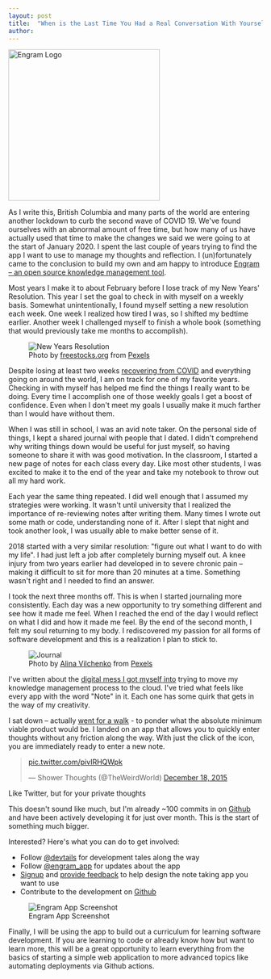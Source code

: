 ```yaml
---
layout: post
title:  "When is the Last Time You Had a Real Conversation With Yourself: Introducing Engram "
author: 
---
```


<img alt="Engram Logo" src="{{'/assets/images/engram-logo.svg' | relative_url}}" height="300px"/>

As I write this, British Columbia and many parts of the world are entering another lockdown to curb the second wave of COVID 19. We've found ourselves with an abnormal amount of free time, but how many of us have actually used that time to make the changes we said we were going to at the start of January 2020. I spent the last couple of years trying to find the app I want to use to manage my thoughts and reflection. I (un)fortunately came to the conclusion to build my own and am happy to introduce [Engram – an open source knowledge management tool](https://engram.xyzdigital.com).

<!--more-->

Most years I make it to about February before I lose track of my New Years' Resolution. This year I set the goal to check in with myself on a weekly basis. Somewhat unintentionally, I found myself setting a new resolution each week. One week I realized how tired I was, so I shifted my bedtime earlier. Another week I challenged myself to finish a whole book (something that would previously take me months to accomplish). 

<figure>
<img alt="New Years Resolution" src="{{'/assets/images/new-years-resolution.jpg' | relative_url}}"/>
    <figcaption>Photo by <a href="https://www.pexels.com/@freestocks?utm_content=attributionCopyText&utm_medium=referral&utm_source=pexels">freestocks.org</a> from <a href="https://www.pexels.com/photo/note-notebook-notes-page-288394/?utm_content=attributionCopyText&utm_medium=referral&utm_source=pexels">Pexels</a></figcaption>
</figure>

Despite losing at least two weeks [recovering from COVID](https://adam.xyzdigital.com/personal/two-weeks-of-covid) and everything going on around the world, I am on track for one of my favorite years. Checking in with myself has helped me find the things I really want to be doing. Every time I accomplish one of those weekly goals I get a boost of confidence.  Even when I don't meet my goals I usually make it much farther than I would have without them. 

When I was still in school, I was an avid note taker. On the personal side of things, I kept a shared journal with people that I dated.  I didn't comprehend why writing things down would be useful for just myself, so having someone to share it with was good motivation. In the classroom, I started a new page of notes for each class every day. Like most other students, I was excited to make it to the end of the year and take my notebook to throw out all my hard work.   
 
Each year the same thing repeated. I did well enough that I assumed my strategies were working.  It wasn't until university that I realized the importance of re-reviewing notes after writing them.  Many times I wrote out some math or code, understanding none of it. After I slept that night and took another look, I was usually able to make better sense of it. 

2018 started with a very similar resolution: "figure out what I want to do with my life". I had just left a job after completely burning myself out. A knee injury from two years earlier had developed in to severe chronic pain – making it difficult to sit for more than 20 minutes at a time. Something wasn't right and I needed to find an answer. 

I took the next three months off. This is when I started journaling more consistently. Each day was a new opportunity to try something different and see how it made me feel. When I reached the end of the day I would reflect on what I did and how it made me feel. By the end of the second month, I felt my soul returning to my body. I rediscovered my passion for all forms of software development and this is a realization I plan to stick to. 

<figure>
    <img alt="Journal" src="{{'/assets/images/journal.jpg' | relative_url}}"/>
    <figcaption>Photo by <a href="https://www.pexels.com/@monstera?utm_content=attributionCopyText&utm_medium=referral&utm_source=pexels">Alina Vilchenko</a> from <a href="https://www.pexels.com/photo/photo-of-person-holding-cup-3363111/?utm_content=attributionCopyText&utm_medium=referral&utm_source=pexels">Pexels</a></figcaption>
</figure>

I've written about the [digital mess I got myself into](https://adam.xyzdigital.com/tech/software/spring-cleaning) trying to move my knowledge management process to the cloud. I've tried what feels like every app with the word "Note" in it. Each one has some quirk that gets in the way of my creativity.  

I sat down – actually [went for a walk](https://adam.xyzdigital.com/personal/breadth-first-search-a-walk-in-the-park-chapter-one) - to ponder what the absolute minimum viable product would be.  I landed on an app that allows you to quickly enter thoughts without any friction along the way. With just the click of the icon, you are immediately ready to enter a new note. 

<blockquote class="twitter-tweet"><p lang="und" dir="ltr"><a href="https://t.co/pivIRHQWpk">pic.twitter.com/pivIRHQWpk</a></p>&mdash; Shower Thoughts (@TheWeirdWorld) <a href="https://twitter.com/TheWeirdWorld/status/677881012785844224?ref_src=twsrc%5Etfw">December 18, 2015</a></blockquote> <script async src="https://platform.twitter.com/widgets.js" charset="utf-8"></script> 

Like Twitter, but for your private thoughts

This doesn't sound like much, but I'm already ~100 commits in on [Github](https://github.com/adamjberg/engram) and have been actively developing it for just over month. This is the start of something much bigger. 
 
Interested? Here's what you can do to get involved: 

- Follow [@devtails](https://twitter.com/devtails) for development tales along the way
- Follow [@engram_app](https://twitter.com/engram_app) for updates about the app
- [Signup](https://engram.xyzdigital.com/) and [provide feedback](mailto:engram@xyzdigital.com) to help design the note taking app you want to use
- Contribute to the development on [Github](https://github.com/adamjberg/engram)

<figure>
    <img alt="Engram App Screenshot" src="{{'/assets/images/2020-11-21-engram-screenshot.png' | relative_url}}" class="center"/>
    <figcaption>Engram App Screenshot</figcaption>
</figure>

Finally, I will be using the app to build out a curriculum for learning software development. If you are learning to code or already know how but want to learn more, this will be a great opportunity to learn everything from the basics of starting a simple web application to more advanced topics like automating deployments via Github actions.
